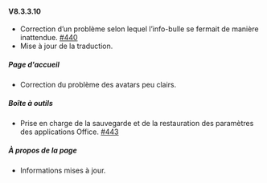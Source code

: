 #### V8.3.3.10

- Correction d’un problème selon lequel l’info-bulle se fermait de manière inattendue. [#440](https://github.com/YerongAI/Office-Tool/issues/440)
- Mise à jour de la traduction.

##### Page d'accueil

- Correction du problème des avatars peu clairs.

##### Boîte à outils

- Prise en charge de la sauvegarde et de la restauration des paramètres des applications Office. [#443](https://github.com/YerongAI/Office-Tool/issues/443)

##### À propos de la page

- Informations mises à jour.
